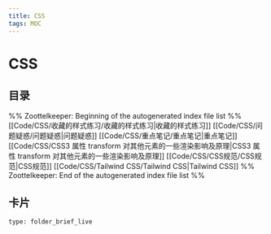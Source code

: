 ```yaml
---
title: CSS
tags: MOC
---
```

# CSS

## 目录



%% Zoottelkeeper: Beginning of the autogenerated index file list  %%
 [[Code/CSS/收藏的样式练习/收藏的样式练习|收藏的样式练习]]
 [[Code/CSS/问题疑惑/问题疑惑|问题疑惑]]
 [[Code/CSS/重点笔记/重点笔记|重点笔记]]
 [[Code/CSS/CSS3 属性 transform 对其他元素的一些渲染影响及原理|CSS3 属性 transform 对其他元素的一些渲染影响及原理]]
 [[Code/CSS/CSS规范/CSS规范|CSS规范]]
 [[Code/CSS/Tailwind CSS/Tailwind CSS|Tailwind CSS]]
%% Zoottelkeeper: End of the autogenerated index file list  %%












## 卡片

```ccard
type: folder_brief_live
```



















